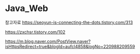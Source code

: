 # Java_Web

참고자료
https://seoyun-is-connecting-the-dots.tistory.com/313

https://zxchsr.tistory.com/102

https://m.blog.naver.com/PostView.naver?isHttpsRedirect=true&blogId=aufcl4858&logNo=220988209559
